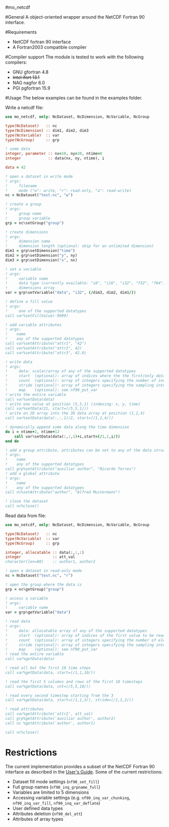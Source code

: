 #mo_netcdf

#General
A object-oriented wrapper around the NetCDF Fortran 90 interface.

#Requirements
- NetCDF fortran 90 interface
- A Fortran2003 compatible compiler

#Compiler support
The module is tested to work with the following compilers:
- GNU gfortran 4.8
- ~~Intel ifort 13.1~~
- NAG nagfor 6.0
- PGI pgfortran 15.9

#Usage
The below examples can be found in the examples folder.

Write a netcdf file:

```fortran
use mo_netcdf, only: NcDataset, NcDimension, NcVariable, NcGroup

type(NcDataset)   :: nc
type(NcDimension) :: dim1, dim2, dim3
type(NcVariable)  :: var
type(NcGroup)     :: grp

! some data
integer, parameter :: nx=10, ny=20, ntime=8
integer            :: data(nx, ny, ntime), i

data = 42

! open a dataset in write mode
! args:
!     filename
!     mode ("w": write, "r": read-only, "a": read-write)
nc = NcDataset("test.nc", "w") 

! create a group
! args:
!     group name
!     group variable
grp = nc%setGroup("group")

! create dimensions
! args:
!     dimension name 
!     dimension length (optional: skip for an unlimited dimension)
dim1 = grp%setDimension("time")
dim2 = grp%setDimension("y", ny)
dim3 = grp%setDimension("x", nx)

! set a variable
! args:
!     variable name
!     data type (currently available: "i8", "i16", "i32", "f32", "f64")
!     dimensions array
var = grp%setVariable("data", "i32", (/dim3, dim2, dim1/))

! define a fill value
! args:
!     one of the supported datatypes
call var%setFillValue(-9999)

! add variable attributes
! args:
!    name
!    any of the supported datatypes
call var%setAttribute("attr1", "42")
call var%setAttribute("attr2", 42)
call var%setAttribute("attr3", 42.0)

! write data
! args:
!     data: scalar/array of any of the supported datatypes
!     start  (optional): array of indices where the the first/only data value will be written
!     count  (optional): array of integers specifying the number of indices along selected along each dimension
!     stride (optional): array of integers specifying the sampling interval of each dimension 
!     map    (optional): see nf90_put_var 
! write the entire variable
call var%setData(data)
! write one value at position (5,5,1) (indexing: x, y, time)
call var%setData(21, start=(/5,5,1/))
! write on 2D array into the 3D data array at position (1,1,4)
call var%setData(data(:,:,1)/2, start=(/1,1,4/))

! dynamically append some data along the time dimension
do i = ntime+2, ntime+12
    call var%setData(data(:,:,1)+i,start=(/1,1,i/))
end do

! add a group attribute, attributes can be set to any of the data structures
! args:
!    name
!    any of the supported datatypes
call grp%setAttribute("auxiliar author", "Ricardo Torres")
! add a global attribute
! args:
!    name
!    any of the supported datatypes
call nc%setAttribute("author", "Alfred Mustermann")

! close the dataset
call nc%close()
```

Read data from file:

```fortran
use mo_netcdf, only: NcDataset, NcDimension, NcVariable, NcGroup

type(NcDataset)   :: nc
type(NcVariable)  :: var
type(NcGroup)     :: grp

integer, allocatable :: data(:,:,:)
integer              :: att_val
character(len=80)    :: author1, author2

! open a dataset in read-only mode
nc = NcDataset("test.nc", "r")

! open the group where the data is
grp = nc%getGroup("group")

! access a variable
! args:
!     variable name
var = grp%getVariable("data")

! read data
! args:
!     data: allocatable array of any of the supported datatypes
!     start  (optional): array of indices of the first value to be read
!     count  (optional): array of integers specifying the number of elements to read along each dimension
!     stride (optional): array of integers specifying the sampling interval of each dimension 
!     map    (optional): see nf90_put_var 
! read the entire variable
call var%getData(data)

! read all but the first 10 time steps
call var%getData(data, start=(/1,1,10/))

! read the first 5 columns and rows of the first 10 timesteps
call var%getData(data, cnt=(/5,5,10/))

! read every second timestep starting from the 3
call var%getData(data, start=(/1,1,3/), stride=(/1,1,2/))

! read attributes
call var%getAttribute('attr2', att_val)
call grp%getAttribute('auxiliar author', author2)
call nc %getAttribute('author', author1)

call nc%close()
```

# Restrictions
The current implementation provides a subset of the NetCDF Fortran 90 interface as 
described in the [User's Guide](http://www.unidata.ucar.edu/software/netcdf//old_docs/docs_4_1_1/netcdf-f90.pdf).
Some of the current restrictions:
  - Dataset fill mode settings (```nf90_set_fill```)
  - Full group names (```nf90_inq_grpname_full```)
  - Variables are limited to 5 dimensions
  - Accessing variable settings (e.g. ```nf90_inq_var_chunking```, ```nf90_inq_var_fill```, ```nf90_inq_var_deflate```)
  - User defined data types
  - Attributes deletion (```nf90_del_att```)
  - Attributes of array types
  

